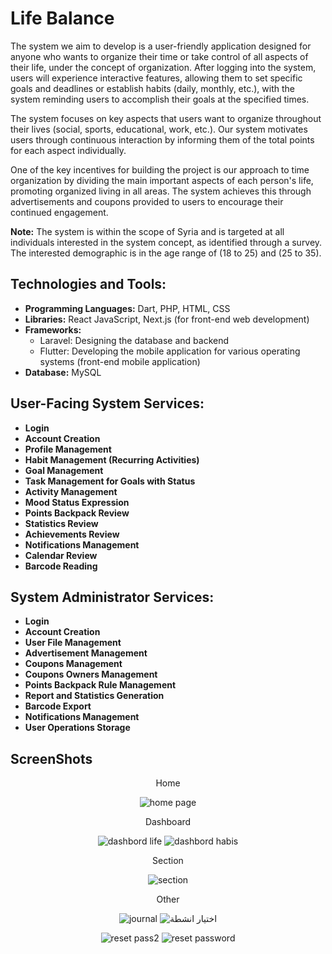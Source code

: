 # Life Balance

The system we aim to develop is a user-friendly application designed for anyone who wants to organize their time or take control of all aspects of their life, under the concept of organization. After logging into the system, users will experience interactive features, allowing them to set specific goals and deadlines or establish habits (daily, monthly, etc.), with the system reminding users to accomplish their goals at the specified times.

The system focuses on key aspects that users want to organize throughout their lives (social, sports, educational, work, etc.). Our system motivates users through continuous interaction by informing them of the total points for each aspect individually.

One of the key incentives for building the project is our approach to time organization by dividing the main important aspects of each person's life, promoting organized living in all areas. The system achieves this through advertisements and coupons provided to users to encourage their continued engagement.

**Note:** The system is within the scope of Syria and is targeted at all individuals interested in the system concept, as identified through a survey. The interested demographic is in the age range of (18 to 25) and (25 to 35).

## Technologies and Tools:

- **Programming Languages:** Dart, PHP, HTML, CSS
- **Libraries:** React JavaScript, Next.js (for front-end web development)
- **Frameworks:**
  - Laravel: Designing the database and backend
  - Flutter: Developing the mobile application for various operating systems (front-end mobile application)
- **Database:** MySQL

## User-Facing System Services:

- **Login**
- **Account Creation**
- **Profile Management**
- **Habit Management (Recurring Activities)**
- **Goal Management**
- **Task Management for Goals with Status**
- **Activity Management**
- **Mood Status Expression**
- **Points Backpack Review**
- **Statistics Review**
- **Achievements Review**
- **Notifications Management**
- **Calendar Review**
- **Barcode Reading**

## System Administrator Services:

- **Login**
- **Account Creation**
- **User File Management**
- **Advertisement Management**
- **Coupons Management**
- **Coupons Owners Management**
- **Points Backpack Rule Management**
- **Report and Statistics Generation**
- **Barcode Export**
- **Notifications Management**
- **User Operations Storage**

## ScreenShots
<div align="center">
Home

![home page](https://github.com/leen123/Life-Balance-Front-Mobile/assets/58842963/ecb82707-0ba3-4e82-904e-f29916ad548c)

</div>


<div align="center">
Dashboard

![dashbord life](https://github.com/leen123/Life-Balance-Front-Mobile/assets/58842963/c15cd027-9ccd-47f1-ae49-cd84716d1cb4)  ![dashbord habis](https://github.com/leen123/Life-Balance-Front-Mobile/assets/58842963/32b21c34-d370-423d-bd6e-bc97f1c29b97)
  
</div>


<div align="center">
Section
  
  ![section](https://github.com/leen123/Life-Balance-Front-Mobile/assets/58842963/a51c55c7-0e7e-478e-9d53-63640621d994)

</div>


<div align="center">
Other

![journal](https://github.com/leen123/Life-Balance-Front-Mobile/assets/58842963/4574f096-8434-459c-a613-b94de3532052)       ![اختيار انشطة](https://github.com/leen123/Life-Balance-Front-Mobile/assets/58842963/af5ab815-9888-4611-bc5f-1ea60669fe90)

![reset pass2](https://github.com/leen123/Life-Balance-Front-Mobile/assets/58842963/4faa59b6-82d0-4352-8eee-6a1a5860a7ef)       ![reset password](https://github.com/leen123/Life-Balance-Front-Mobile/assets/58842963/55b39e25-27dc-4814-a617-9381237590f2)
  
</div>
  

